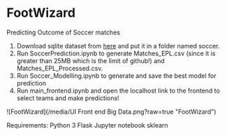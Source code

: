 # FootWizard
Predicting Outcome of Soccer matches

1. Download sqlite dataset from [here](https://www.kaggle.com/hugomathien/soccer/downloads/database.sqlite/10) and put it in a folder named soccer.
2. Run SoccerPrediction.ipynb to generate Matches_EPL.csv (since it is greater than 25MB which is the limit of github!) and Matches_EPL_Processed.csv.
3. Run Soccer_Modelling.ipynb to generate and save the best model for prediction
4. Run main_frontend.ipynb and open the localhost link to the frontend to select teams and make predictions!

![FootWizard](/media/UI Front end Big Data.png?raw=true "FootWizard")

Requirements:
Python 3
Flask
Jupyter notebook
sklearn

